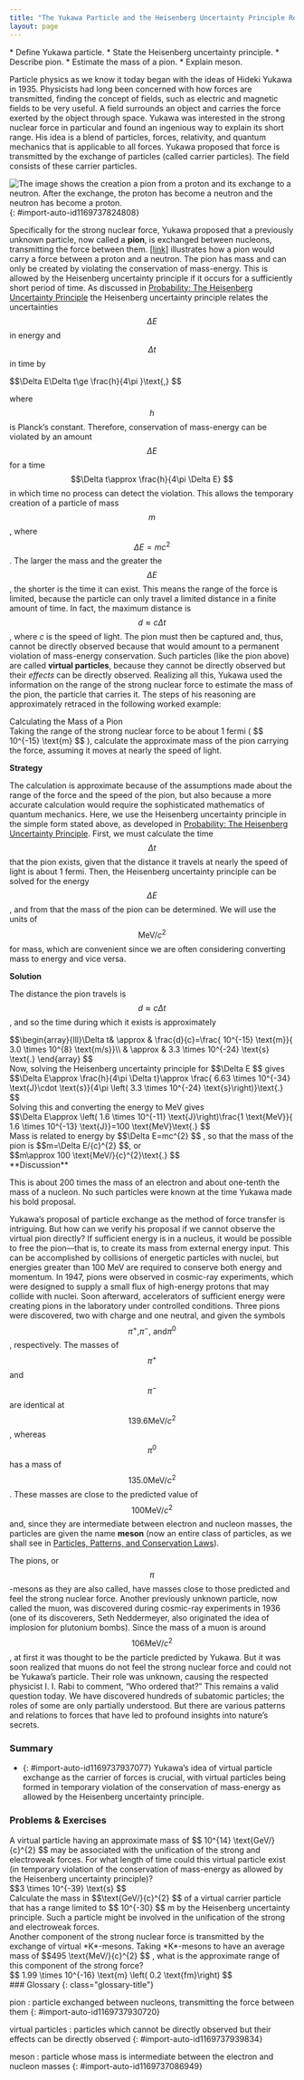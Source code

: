 ```yaml
---
title: "The Yukawa Particle and the Heisenberg Uncertainty Principle Revisited"
layout: page
---
```



<div class="abstract" markdown="1">
* Define Yukawa particle.
* State the Heisenberg uncertainty principle.
* Describe pion.
* Estimate the mass of a pion.
* Explain meson.
</div>

Particle physics as we know it today began with the ideas of Hideki Yukawa in 1935. Physicists had long been concerned with how forces are transmitted, finding the concept of fields, such as electric and magnetic fields to be very useful. A field surrounds an object and carries the force exerted by the object through space. Yukawa was interested in the strong nuclear force in particular and found an ingenious way to explain its short range. His idea is a blend of particles, forces, relativity, and quantum mechanics that is applicable to all forces. Yukawa proposed that force is transmitted by the exchange of particles (called carrier particles). The field consists of these carrier particles.

 ![The image shows the creation a pion from a proton and its exchange to a neutron. After the exchange, the proton has become a neutron and the neutron has become a proton.](../resources/Figure_34_01_01.jpg "The strong nuclear force is transmitted between a proton and neutron by the creation and exchange of a pion. The pion is created through a temporary violation of conservation of mass-energy and travels from the proton to the neutron and is recaptured. It is not directly observable and is called a virtual particle. Note that the proton and neutron change identity in the process. The range of the force is limited by the fact that the pion can only exist for the short time allowed by the Heisenberg uncertainty principle. Yukawa used the finite range of the strong nuclear force to estimate the mass of the pion; the shorter the range, the larger the mass of the carrier particle."){: #import-auto-id1169737824808}

Specifically for the strong nuclear force, Yukawa proposed that a previously unknown particle, now called a **pion**, is exchanged between nucleons, transmitting the force between them. [\[link\]](#import-auto-id1169737824808) illustrates how a pion would carry a force between a proton and a neutron. The pion has mass and can only be created by violating the conservation of mass-energy. This is allowed by the Heisenberg uncertainty principle if it occurs for a sufficiently short period of time. As discussed in [Probability: The Heisenberg Uncertainty Principle](/m42579) the Heisenberg uncertainty principle relates the uncertainties  $$\Delta E $$
 in energy and  $$\Delta t $$
 in time by

<div class="equation" id="eip-id1169611880878">
 $$\Delta E\Delta t\ge \frac{h}{4\pi }\text{,} $$
</div>

where  $$h $$
 is Planck’s constant. Therefore, conservation of mass-energy can be violated by an amount  $$\Delta E $$
 for a time  $$\Delta t\approx \frac{h}{4\pi \Delta E} $$
 in which time no process can detect the violation. This allows the temporary creation of a particle of mass  $$m $$
, where  $$\Delta E=mc^{2} $$
. The larger the mass and the greater the  $$\Delta E $$
, the shorter is the time it can exist. This means the range of the force is limited, because the particle can only travel a limited distance in a finite amount of time. In fact, the maximum distance is  $$d\approx c\Delta t $$
, where *c* is the speed of light. The pion must then be captured and, thus, cannot be directly observed because that would amount to a permanent violation of mass-energy conservation. Such particles (like the pion above) are called **virtual particles**, because they cannot be directly observed but their *effects* can be directly observed. Realizing all this, Yukawa used the information on the range of the strong nuclear force to estimate the mass of the pion, the particle that carries it. The steps of his reasoning are approximately retraced in the following worked example:

<div class="example" markdown="1">
<div class="title">
Calculating the Mass of a Pion
</div>
Taking the range of the strong nuclear force to be about 1 fermi ( $$ 10^{-15} \text{m} $$
), calculate the approximate mass of the pion carrying the force, assuming it moves at nearly the speed of light.

**Strategy**

The calculation is approximate because of the assumptions made about the range of the force and the speed of the pion, but also because a more accurate calculation would require the sophisticated mathematics of quantum mechanics. Here, we use the Heisenberg uncertainty principle in the simple form stated above, as developed in [Probability: The Heisenberg Uncertainty Principle](/m42579). First, we must calculate the time  $$\Delta t $$
 that the pion exists, given that the distance it travels at nearly the speed of light is about 1 fermi. Then, the Heisenberg uncertainty principle can be solved for the energy  $$\Delta E $$
, and from that the mass of the pion can be determined. We will use the units of  $$\text{MeV}/{c}^{2} $$
 for mass, which are convenient since we are often considering converting mass to energy and vice versa.

**Solution**

The distance the pion travels is  $$d\approx c\Delta t $$
, and so the time during which it exists is approximately

<div class="equation" id="eip-id1335514">
 $$\begin{array}{lll}\Delta t& \approx & \frac{d}{c}=\frac{  10^{-15} \text{m}}{ 3.0 \times 10^{8}  \text{m/s}}\\ & \approx &  3.3 \times 10^{-24}  \text{s} \text{.} \end{array} $$
</div>
Now, solving the Heisenberg uncertainty principle for  $$\Delta E $$
 gives

<div class="equation" id="eip-id1169611923202">
 $$\Delta E\approx \frac{h}{4\pi \Delta t}\approx \frac{ 6.63 \times 10^{-34}  \text{J}\cdot \text{s}}{4\pi \left( 3.3 \times 10^{-24}  \text{s}\right)}\text{.} $$
</div>
Solving this and converting the energy to MeV gives

<div class="equation" id="eip-id2175608">
 $$\Delta E\approx \left( 1.6 \times 10^{-11}  \text{J}\right)\frac{1 \text{MeV}}{ 1.6 \times 10^{-13}  \text{J}}=100 \text{MeV}\text{.} $$
</div>
Mass is related to energy by  $$\Delta E=mc^{2} $$
, so that the mass of the pion is  $$m=\Delta E/{c}^{2} $$, or 

<div class="equation" id="eip-id1169611877559">
 $$m\approx 100 \text{MeV/}{c}^{2}\text{.} $$
</div>
**Discussion**

This is about 200 times the mass of an electron and about one-tenth the mass of a nucleon. No such particles were known at the time Yukawa made his bold proposal.

</div>

Yukawa’s proposal of particle exchange as the method of force transfer is intriguing. But how can we verify his proposal if we cannot observe the virtual pion directly? If sufficient energy is in a nucleus, it would be possible to free the pion—that is, to create its mass from external energy input. This can be accomplished by collisions of energetic particles with nuclei, but energies greater than 100 MeV are required to conserve both energy and momentum. In 1947, pions were observed in cosmic-ray experiments, which were designed to supply a small flux of high-energy protons that may collide with nuclei. Soon afterward, accelerators of sufficient energy were creating pions in the laboratory under controlled conditions. Three pions were discovered, two with charge and one neutral, and given the symbols  $${\pi }^{+}\text{,} {\pi }^{-}\text{, and} {\pi }^{0} $$
, respectively. The masses of  $${\pi }^{+} $$
 and  $${\pi }^{-} $$
 are identical at  $$ 139.6 \text{MeV/}{c}^{2} $$
, whereas  $${\pi }^{0} $$
 has a mass of  $$ 135.0 \text{MeV/}{c}^{2} $$
. These masses are close to the predicted value of  $$100 \text{MeV/}{c}^{2} $$
 and, since they are intermediate between electron and nucleon masses, the particles are given the name **meson** (now an entire class of particles, as we shall see in [Particles, Patterns, and Conservation Laws](/m42674)).

The pions, or  $$\pi  $$
-mesons as they are also called, have masses close to those predicted and feel the strong nuclear force. Another previously unknown particle, now called the muon, was discovered during cosmic-ray experiments in 1936 (one of its discoverers, Seth Neddermeyer, also originated the idea of implosion for plutonium bombs). Since the mass of a muon is around  $$106 \text{MeV/}{c}^{2} $$
, at first it was thought to be the particle predicted by Yukawa. But it was soon realized that muons do not feel the strong nuclear force and could not be Yukawa’s particle. Their role was unknown, causing the respected physicist I. I. Rabi to comment, “Who ordered that?” This remains a valid question today. We have discovered hundreds of subatomic particles; the roles of some are only partially understood. But there are various patterns and relations to forces that have led to profound insights into nature’s secrets.

### Summary

* {: #import-auto-id1169737937077} Yukawa’s idea of virtual particle exchange as the carrier of forces is crucial, with virtual particles being formed in temporary violation of the conservation of mass-energy as allowed by the Heisenberg uncertainty principle.

### Problems &amp; Exercises

<div class="exercise" data-element-type="problems-exercises">
<div class="problem" markdown="1">
A virtual particle having an approximate mass of  $$ 10^{14} \text{GeV/}{c}^{2} $$
 may be associated with the unification of the strong and electroweak forces. For what length of time could this virtual particle exist (in temporary violation of the conservation of mass-energy as allowed by the Heisenberg uncertainty principle)?

</div>
<div class="solution" data-element-type="problems-exercises" markdown="1">
 $$3 \times 10^{-39} \text{s} $$
</div>
</div>

<div class="exercise" data-element-type="problems-exercises">
<div class="problem" markdown="1">
Calculate the mass in  $$\text{GeV/}{c}^{2} $$
 of a virtual carrier particle that has a range limited to  $$ 10^{-30} $$
 m by the Heisenberg uncertainty principle. Such a particle might be involved in the unification of the strong and electroweak forces.

</div>
</div>

<div class="exercise" data-element-type="problems-exercises">
<div class="problem" markdown="1">
Another component of the strong nuclear force is transmitted by the exchange of virtual *K*-mesons. Taking *K*-mesons to have an average mass of  $$495 \text{MeV/}{c}^{2} $$
, what is the approximate range of this component of the strong force?

</div>
<div class="solution" data-element-type="problems-exercises" markdown="1">
 $$ 1.99 \times 10^{-16}  \text{m}  \left( 0.2 \text{fm}\right) $$
</div>
</div>

<div class="glossary" markdown="1">
### Glossary
{: class="glossary-title"}

pion
: particle exchanged between nucleons, transmitting the force between them
{: #import-auto-id1169737930720}

virtual particles
: particles which cannot be directly observed but their effects can be directly observed
{: #import-auto-id1169737939834}

meson
: particle whose mass is intermediate between the electron and nucleon masses
{: #import-auto-id1169737086949}

</div>
